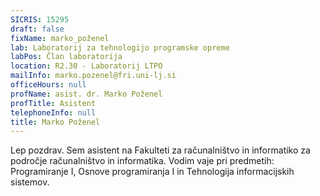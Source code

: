 ```yaml
---
SICRIS: 15295
draft: false
fixName: marko_poženel
lab: Laboratorij za tehnologijo programske opreme
labPos: Član laboratorija
location: R2.30 - Laboratorij LTPO
mailInfo: marko.pozenel@fri.uni-lj.si
officeHours: null
profName: asist. dr. Marko Poženel
profTitle: Asistent
telephoneInfo: null
title: Marko Poženel
---
```



Lep pozdrav. Sem asistent na Fakulteti za računalništvo in informatiko za področje računalništvo in informatika. Vodim vaje pri predmetih: Programiranje I, Osnove programiranja I in Tehnologija informacijskih sistemov.